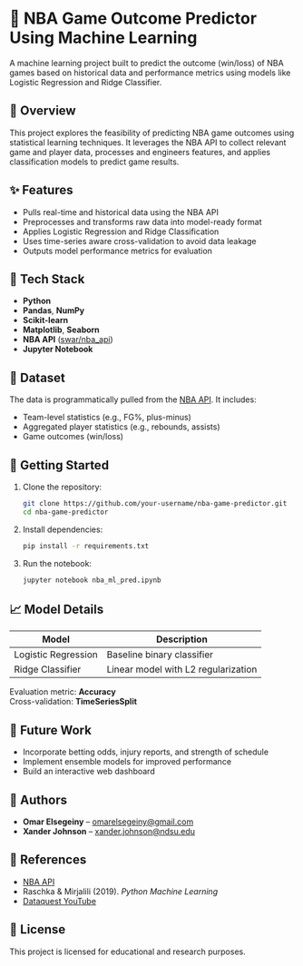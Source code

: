 # 🏀 NBA Game Outcome Predictor Using Machine Learning

A machine learning project built to predict the outcome (win/loss) of NBA games based on historical data and performance metrics using models like Logistic Regression and Ridge Classifier.

## 📌 Overview

This project explores the feasibility of predicting NBA game outcomes using statistical learning techniques. It leverages the NBA API to collect relevant game and player data, processes and engineers features, and applies classification models to predict game results.

## ✨ Features

- Pulls real-time and historical data using the NBA API
- Preprocesses and transforms raw data into model-ready format
- Applies Logistic Regression and Ridge Classification
- Uses time-series aware cross-validation to avoid data leakage
- Outputs model performance metrics for evaluation

## 🧪 Tech Stack

- **Python**
- **Pandas**, **NumPy**
- **Scikit-learn**
- **Matplotlib**, **Seaborn**
- **NBA API** ([swar/nba_api](https://github.com/swar/nba_api))
- **Jupyter Notebook**

## 📂 Dataset

The data is programmatically pulled from the [NBA API](https://github.com/swar/nba_api). It includes:

- Team-level statistics (e.g., FG%, plus-minus)
- Aggregated player statistics (e.g., rebounds, assists)
- Game outcomes (win/loss)

## 🚀 Getting Started

1. Clone the repository:
   ```bash
   git clone https://github.com/your-username/nba-game-predictor.git
   cd nba-game-predictor
   ```

2. Install dependencies:
   ```bash
   pip install -r requirements.txt
   ```

3. Run the notebook:
   ```bash
   jupyter notebook nba_ml_pred.ipynb
   ```

## 📈 Model Details

| Model               | Description                              |
|--------------------|------------------------------------------|
| Logistic Regression| Baseline binary classifier               |
| Ridge Classifier   | Linear model with L2 regularization      |

Evaluation metric: **Accuracy**  
Cross-validation: **TimeSeriesSplit**

## 🧠 Future Work

- Incorporate betting odds, injury reports, and strength of schedule
- Implement ensemble models for improved performance
- Build an interactive web dashboard

## 🙌 Authors

- **Omar Elsegeiny** – omarelsegeiny@gmail.com  
- **Xander Johnson** – xander.johnson@ndsu.edu

## 📘 References

- [NBA API](https://github.com/swar/nba_api)
- Raschka & Mirjalili (2019). *Python Machine Learning*
- [Dataquest YouTube](https://www.youtube.com/@Dataquestio)

## 📄 License

This project is licensed for educational and research purposes.

